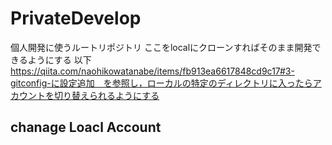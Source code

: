 # PrivateDevelop
個人開発に使うルートリポジトリ
ここをlocalにクローンすればそのまま開発できるようにする
以下　https://qiita.com/naohikowatanabe/items/fb913ea6617848cd9c17#3-gitconfig-に設定追加　を参照し，ローカルの特定のディレクトリに入ったらアカウントを切り替えられるようにする
## chanage Loacl Account 
